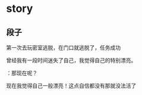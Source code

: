 # story



## 段子

第一次去玩密室逃脱，在门口就逃脱了，任务成功

曾经我有一段时间迷失了自己，我觉得自己的特别漂亮。

：那现在呢？

现在我觉得自己一般漂亮！这点自信都没有那就没法活了